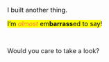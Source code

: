 <body><div class="WordSection1"><p class="MsoNormal"><span style="font-size:11.0pt;color:black">I built another thing. <p></p></span></p><p class="MsoNormal"><span style="font-size:11.0pt;color:black;background:yellow">I’m </span><i><span style="font-size:11.0pt;color:#ED7D31;background:yellow">almost</span></i><span style="font-size:11.0pt;color:black;background:yellow"> em<b>barrass</b>ed
 to say</span><span style="font-size:11.0pt;color:black">!<p></p></span></p><p class="MsoNormal"><span style="font-size:11.0pt"><p> </p></span></p><p class="MsoNormal"><span style="font-size:11.0pt">Would you care to take a look?<p></p></span></p><p class="MsoNormal"><span style="font-size:11.0pt"><p> </p></span></p><p class="MsoNormal"><span style="font-size:11.0pt;color:black">